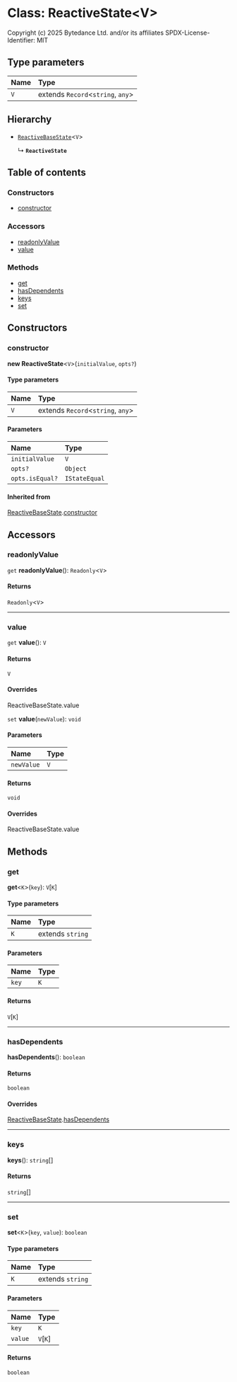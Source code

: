 # Class: ReactiveState\<V>

Copyright (c) 2025 Bytedance Ltd. and/or its affiliates
SPDX-License-Identifier: MIT

## Type parameters

| Name | Type |
| :------ | :------ |
| `V` | extends `Record`<`string`, `any`> |

## Hierarchy

* [`ReactiveBaseState`](/en/auto-docs/fixed-layout-editor/classes/ReactiveBaseState.md)<`V`>

  ↳ **`ReactiveState`**

## Table of contents

### Constructors

* [constructor](/en/auto-docs/fixed-layout-editor/classes/ReactiveState.md#constructor)

### Accessors

* [readonlyValue](/en/auto-docs/fixed-layout-editor/classes/ReactiveState.md#readonlyvalue)
* [value](/en/auto-docs/fixed-layout-editor/classes/ReactiveState.md#value)

### Methods

* [get](/en/auto-docs/fixed-layout-editor/classes/ReactiveState.md#get)
* [hasDependents](/en/auto-docs/fixed-layout-editor/classes/ReactiveState.md#hasdependents)
* [keys](/en/auto-docs/fixed-layout-editor/classes/ReactiveState.md#keys)
* [set](/en/auto-docs/fixed-layout-editor/classes/ReactiveState.md#set)

## Constructors

### constructor

**new ReactiveState**<`V`>(`initialValue`, `opts?`)

#### Type parameters

| Name | Type |
| :------ | :------ |
| `V` | extends `Record`<`string`, `any`> |

#### Parameters

| Name | Type |
| :------ | :------ |
| `initialValue` | `V` |
| `opts?` | `Object` |
| `opts.isEqual?` | `IStateEqual` |

#### Inherited from

[ReactiveBaseState](/en/auto-docs/fixed-layout-editor/classes/ReactiveBaseState.md).[constructor](/en/auto-docs/fixed-layout-editor/classes/ReactiveBaseState.md#constructor)

## Accessors

### readonlyValue

`get` **readonlyValue**(): `Readonly`<`V`>

#### Returns

`Readonly`<`V`>

***

### value

`get` **value**(): `V`

#### Returns

`V`

#### Overrides

ReactiveBaseState.value

`set` **value**(`newValue`): `void`

#### Parameters

| Name | Type |
| :------ | :------ |
| `newValue` | `V` |

#### Returns

`void`

#### Overrides

ReactiveBaseState.value

## Methods

### get

**get**<`K`>(`key`): `V`\[`K`]

#### Type parameters

| Name | Type |
| :------ | :------ |
| `K` | extends `string` |

#### Parameters

| Name | Type |
| :------ | :------ |
| `key` | `K` |

#### Returns

`V`\[`K`]

***

### hasDependents

**hasDependents**(): `boolean`

#### Returns

`boolean`

#### Overrides

[ReactiveBaseState](/en/auto-docs/fixed-layout-editor/classes/ReactiveBaseState.md).[hasDependents](/en/auto-docs/fixed-layout-editor/classes/ReactiveBaseState.md#hasdependents)

***

### keys

**keys**(): `string`\[]

#### Returns

`string`\[]

***

### set

**set**<`K`>(`key`, `value`): `boolean`

#### Type parameters

| Name | Type |
| :------ | :------ |
| `K` | extends `string` |

#### Parameters

| Name | Type |
| :------ | :------ |
| `key` | `K` |
| `value` | `V`\[`K`] |

#### Returns

`boolean`
